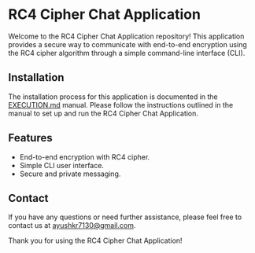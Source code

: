 # RC4 Cipher Chat Application

Welcome to the RC4 Cipher Chat Application repository! This application provides a secure way to communicate with end-to-end encryption using the RC4 cipher algorithm through a simple command-line interface (CLI).

## Installation

The installation process for this application is documented in the [EXECUTION.md](EXECUTION.md) manual. Please follow the instructions outlined in the manual to set up and run the RC4 Cipher Chat Application.

## Features

- End-to-end encryption with RC4 cipher.
- Simple CLI user interface.
- Secure and private messaging.

## Contact

If you have any questions or need further assistance, please feel free to contact us at [ayushkr7130@gmail.com](mailto:ayushkr7130@gmail.com).

Thank you for using the RC4 Cipher Chat Application!
